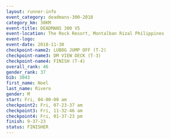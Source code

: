 ```yaml
---
layout: runner-info 
event_category: deadmans-300-2018 
category_km: 30KM 
event-title: DEADMANS 300 V5 
event-location: The Rock Resort, Montalban Rizal Philippines 
event-logo: 
event-date: 2018-11-30 
checkpoint-name2: LUBOG JUMP OFF (T-2) 
checkpoint-name3: DM VIEW DECK (T-3) 
checkpoint-name4: FINISH (T-4) 
overall_rank: 46
gender_rank: 37
bib: 3043
first_name: Noel
last_name: Rivero
gender: M
start: Fri, 04-00-00 am
checkpoint2: Fri, 07-23-37 am
checkpoint3: Fri, 11-32-46 am
checkpoint4: Fri, 01-37-23 pm
finish: 9-37-23
status: FINISHER
---
```

